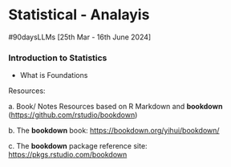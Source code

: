 # Statistical - Analayis
#90daysLLMs [25th Mar - 16th June 2024]

### Introduction to Statistics
- What is Foundations




Resources:

a. Book/ Notes Resources based on R Markdown and **bookdown** (https://github.com/rstudio/bookdown)

b. The **bookdown** book: https://bookdown.org/yihui/bookdown/

c. The **bookdown** package reference site: https://pkgs.rstudio.com/bookdown
